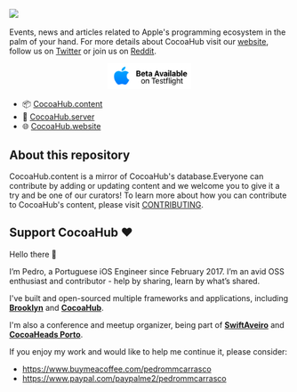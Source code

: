 ![](https://github.com/pedrommcarrasco/Cocoahub.content/blob/master/banner.jpg?raw=true)

Events, news and articles related to Apple's programming ecosystem in the palm of your hand. For more details about CocoaHub visit our [website](https://cocoahub.app), follow us on [Twitter](https://twitter.com/CocoaHubApp) or join us on [Reddit](https://www.reddit.com/r/CocoaHub/).

<p align="center"><a href="https://testflight.apple.com/join/C1U1l5yy"><img src="cta.png" width="150"/></a></p>

- 📦 [CocoaHub.content](https://github.com/pedrommcarrasco/CocoaHub.content)
- 🧠 [CocoaHub.server](https://github.com/pedrommcarrasco/CocoaHub.server)
- 🌐 [CocoaHub.website](https://github.com/pedrommcarrasco/CocoaHub.website)

## About this repository

CocoaHub.content is a mirror of CocoaHub's database.Everyone can contribute by adding or updating content and we welcome you to give it a try and be one of our curators! To learn more about how you can contribute to CocoaHub's content, please visit [CONTRIBUTING](https://github.com/pedrommcarrasco/Cocoahub.content/blob/master/CONTRIBUTING.md).


## Support CocoaHub ❤️

Hello there 👋

I’m Pedro, a Portuguese iOS Engineer since February 2017. I’m an avid OSS enthusiast and contributor - help by sharing, learn by what’s shared.

I've built and open-sourced multiple frameworks and applications, including **[Brooklyn](https://github.com/pedrommcarrasco/Brooklyn)** and **[CocoaHub](https://cocoahub.app)**.

I'm also a conference and meetup organizer, being part of **[SwiftAveiro](https://swiftaveiro.xyz)** and **[CocoaHeads Porto](https://www.meetup.com/CocoaHeads-Porto/)**.

If you enjoy my work and would like to help me continue it, please consider:
* https://www.buymeacoffee.com/pedrommcarrasco
* https://www.paypal.com/paypalme2/pedrommcarrasco

